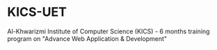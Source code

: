 # KICS-UET
Al-Khwarizmi Institute of Computer Science (KICS) - 6 months training program on "Advance Web Application &amp; Development"
